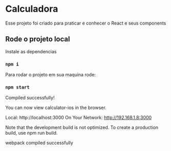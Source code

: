 # Calculadora 

Esse projeto foi criado para praticar e conhecer o React e seus components

## Rode o projeto local

Instale as dependencias

### `npm i`

Para rodar o projeto em sua maquina rode:

### `npm start`

Compiled successfully!

You can now view calculator-ios in the browser.

  Local:            http://localhost:3000
  On Your Network:  http://192.168.1.8:3000

Note that the development build is not optimized.
To create a production build, use npm run build.

webpack compiled successfully